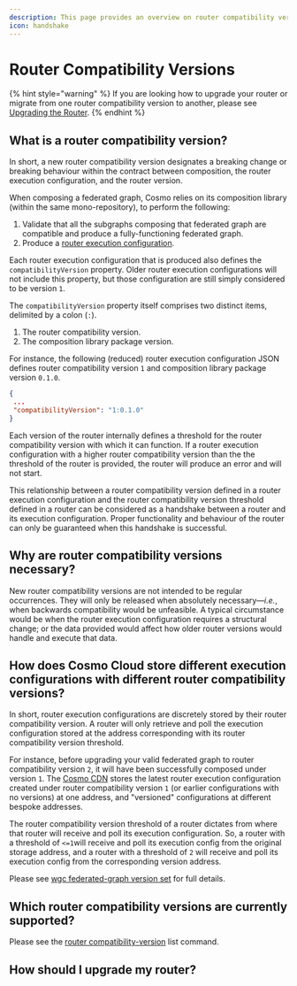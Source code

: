 ```yaml
---
description: This page provides an overview on router compatibility versions.
icon: handshake
---
```


# Router Compatibility Versions

{% hint style="warning" %}
If you are looking how to upgrade your router or migrate from one router compatibility version to another, please see [Upgrading the Router](broken-reference).
{% endhint %}

## What is a router compatibility version?

In short, a new router compatibility version designates a breaking change or breaking behaviour within the contract between composition, the router execution configuration, and the router version.

When composing a federated graph, Cosmo relies on its composition library (within the same mono-repository), to perform the following:

1. Validate that all the subgraphs composing that federated graph are compatible and produce a fully-functioning federated graph.
2. Produce a [router execution configuration](../router/configuration/#execution-config).

Each router execution configuration that is produced also defines the `compatibilityVersion` property. Older router execution configurations will not include this property, but those configuration are still simply considered to be version `1`.

The `compatibilityVersion`  property itself comprises two distinct items, delimited by a colon (`:`).

1. The router compatibility version.
2. The composition library package version.

For instance, the following (reduced) router execution configuration JSON defines router compatibility version `1` and composition library package version `0.1.0`.

```json
{
 ...
 "compatibilityVersion": "1:0.1.0"
}
```

Each version of the router internally defines a threshold for the router compatibility version with which it can function. If a router execution configuration with a higher router compatibility version than the the threshold of the router is provided, the router will produce an error and will not start.&#x20;

This relationship between a router compatibility version defined in a router execution configuration and the router compatibility version threshold defined in a router can be considered as a handshake between a router and its execution configuration. Proper functionality and behaviour of the router can only be guaranteed when this handshake is successful.

## Why are router compatibility versions necessary?

New router compatibility versions are not intended to be regular occurrences. They will only be released when absolutely necessary—_i.e._, when backwards compatibility would be unfeasible. A typical circumstance would be when the router execution configuration requires a structural change; or the data provided would affect how older router versions would handle and execute that data.

## How does Cosmo Cloud store different execution configurations with different router compatibility versions?

In short, router execution configurations are discretely stored by their router compatibility version. A router will only retrieve and poll the execution configuration stored at the address corresponding with its router compatibility version threshold.

For instance, before upgrading your valid federated graph to router compatibility version `2`, it will have been successfully composed under version `1`. The [Cosmo CDN](../router/compliance-and-data-management.md#router-cdn) stores the latest router execution configuration created under router compatibility version `1`  (or earlier configurations with no versions) at one address, and "versioned" configurations at different  bespoke addresses.

The router compatibility version threshold of a router dictates from where that router will receive and poll its execution configuration. So, a router with a threshold of `<=1`will receive and poll its execution config from the original storage address, and a router with a threshold of `2` will receive and poll its execution config from the corresponding version address.

Please see [wgc federated-graph version set](broken-reference) for full details.

## Which router compatibility versions are currently supported?

Please see the [router compatibility-version](broken-reference) list command.

## How should I upgrade my router?
